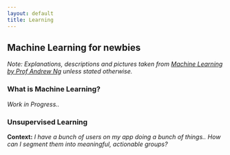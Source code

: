 ```yaml
---
layout: default
title: Learning
---
```

## Machine Learning for newbies
_Note: Explanations, descriptions and pictures taken from [Machine Learning by Prof Andrew Ng](https://www.coursera.org/learn/machine-learning)  unless stated otherwise._

### What is Machine Learning?

_Work in Progress.._

### Unsupervised Learning

**Context:** _I have a bunch of users on my app doing a bunch of things.. How can I segment them into meaningful, actionable groups?_


